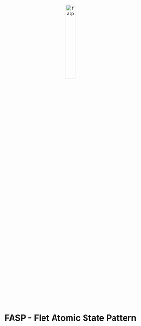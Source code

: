 <!--<p align="center"><img src="https://github.com/user-attachments/assets/5482033f-5dd8-4097-bd58-1da636494ca6" width="25%" alt="fasp"></p>-->
<p align="center"><img src="https://github.com/user-attachments/assets/c61f7759-d750-4521-bee3-e41db383ec71" width="25%" alt="fasp"></p>
<h1 align="center"> FASP - Flet Atomic State Pattern</h1>
